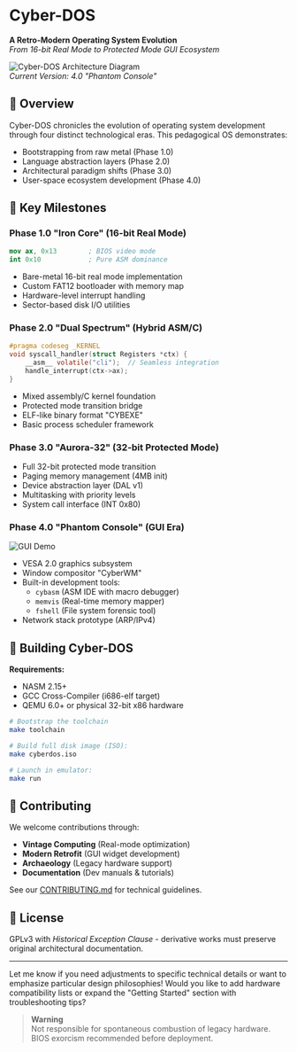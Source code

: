# Cyber-DOS  
**A Retro-Modern Operating System Evolution**  
*From 16-bit Real Mode to Protected Mode GUI Ecosystem*

![Cyber-DOS Architecture Diagram](https://via.placeholder.com/800x400.png?text=Bootloader+->+Kernel+->+GUI+Shell)  
*Current Version: 4.0 "Phantom Console"*

## 📖 Overview
Cyber-DOS chronicles the evolution of operating system development through four distinct technological eras. This pedagogical OS demonstrates:
- Bootstrapping from raw metal (Phase 1.0)
- Language abstraction layers (Phase 2.0)
- Architectural paradigm shifts (Phase 3.0)
- User-space ecosystem development (Phase 4.0)

## 🚀 Key Milestones
### Phase 1.0 "Iron Core" (16-bit Real Mode)
```nasm
mov ax, 0x13        ; BIOS video mode
int 0x10            ; Pure ASM dominance
```
- Bare-metal 16-bit real mode implementation
- Custom FAT12 bootloader with memory map
- Hardware-level interrupt handling
- Sector-based disk I/O utilities

### Phase 2.0 "Dual Spectrum" (Hybrid ASM/C)
```c
#pragma codeseg _KERNEL  
void syscall_handler(struct Registers *ctx) {
    __asm__ volatile("cli");  // Seamless integration
    handle_interrupt(ctx->ax); 
}
```
- Mixed assembly/C kernel foundation
- Protected mode transition bridge
- ELF-like binary format "CYBEXE"
- Basic process scheduler framework

### Phase 3.0 "Aurora-32" (32-bit Protected Mode)
- Full 32-bit protected mode transition
- Paging memory management (4MB init)
- Device abstraction layer (DAL v1)
- Multitasking with priority levels
- System call interface (INT 0x80)

### Phase 4.0 "Phantom Console" (GUI Era)
![GUI Demo](https://via.placeholder.com/400x300.png?text=VESA+2.0+GUI+with+Widget+Toolkit)
- VESA 2.0 graphics subsystem
- Window compositor "CyberWM"
- Built-in development tools:
  - `cybasm` (ASM IDE with macro debugger)
  - `memvis` (Real-time memory mapper)
  - `fshell` (File system forensic tool)
- Network stack prototype (ARP/IPv4)

## 🔧 Building Cyber-DOS
**Requirements:**
- NASM 2.15+
- GCC Cross-Compiler (i686-elf target)
- QEMU 6.0+ or physical 32-bit x86 hardware

```bash
# Bootstrap the toolchain
make toolchain

# Build full disk image (ISO):
make cyberdos.iso

# Launch in emulator:
make run
```

## 🤝 Contributing
We welcome contributions through:
- **Vintage Computing** (Real-mode optimization)
- **Modern Retrofit** (GUI widget development)
- **Archaeology** (Legacy hardware support)
- **Documentation** (Dev manuals & tutorials)

See our [CONTRIBUTING.md](docs/CONTRIBUTING.md) for technical guidelines.

## 📜 License
GPLv3 with *Historical Exception Clause* - derivative works must preserve original architectural documentation.

---

Let me know if you need adjustments to specific technical details or want to emphasize particular design philosophies! Would you like to add hardware compatibility lists or expand the "Getting Started" section with troubleshooting tips?

> **Warning**  
> Not responsible for spontaneous combustion of legacy hardware.  
> BIOS exorcism recommended before deployment.
